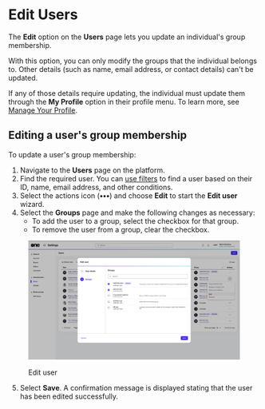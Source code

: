 # Edit Users

The **Edit** option on the **Users** page lets you update an individual's group membership.&#x20;

With this option, you can only modify the groups that the individual belongs to. Other details (such as name, email address, or contact details) can't be updated.&#x20;

If any of those details require updating, the individual must update them through the **My Profile** option in their profile menu. To learn more, see [Manage Your Profile](../../../marketplace-platform/getting-started/interface/manage-profile.md).&#x20;

## Editing a user's group membership

To update a user's group membership:

1. Navigate to the **Users** page on the platform.
2. Find the required user. You can [use filters](../../../marketplace-platform/getting-started/interface/customize-the-data-grid.md#filter-data) to find a user based on their ID, name, email address, and other conditions.
3. Select the actions icon (**•••**) and choose **Edit** to start the **Edit user** wizard.
4. Select the **Groups** page and make the following changes as necessary:
   * To add the user to a group, select the checkbox for that group.
   * To remove the user from a group, clear the checkbox.

<figure><img src="../../../.gitbook/assets/image (1000).png" alt=""><figcaption><p>Edit user</p></figcaption></figure>

5. Select **Save**. A confirmation message is displayed stating that the user has been edited successfully.
